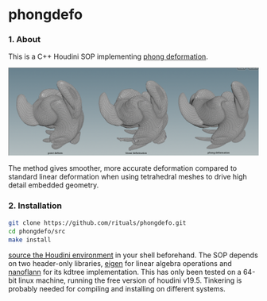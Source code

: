 # phongdefo

### 1. About

This is a C++ Houdini SOP implementing [phong deformation](https://graphics.pixar.com/library/PhongDefo/paper.pdf).

![screenshot](twist.png)

The method gives smoother, more accurate deformation compared to standard linear deformation when using tetrahedral meshes to drive high detail embedded geometry. 

### 2. Installation

```bash 
git clone https://github.com/rituals/phongdefo.git
cd phongdefo/src
make install
```

[source the Houdini environment](https://www.sidefx.com/docs/hdk/_h_d_k__intro__compiling.html) in your shell beforehand. The SOP depends on two header-only libraries, [eigen](https://gitlab.com/libeigen/eigen) for linear algebra operations and [nanoflann](https://github.com/jlblancoc/nanoflann) for its kdtree implementation. This has only been tested on a 64-bit linux machine, running the free version of houdini v19.5. Tinkering is probably needed for compiling and installing on different systems.

